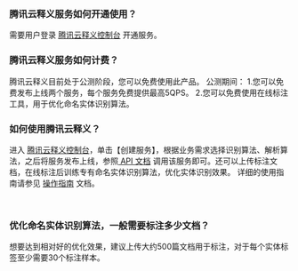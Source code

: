 ### 腾讯云释义服务如何开通使用？
需要用户登录 [腾讯云释义控制台](https://console.cloud.tencent.com/tcex) 开通服务。
 
### 腾讯云释义服务如何计费？
腾讯云释义目前处于公测阶段，您可以免费使用此产品。
公测期间：
1.您可以免费发布上线两个服务，每个服务免费提供最高5QPS。
2.您可以免费使用在线标注工具，用于优化命名实体识别算法。
 
### 如何使用腾讯云释义？
进入 [腾讯云释义控制台](https://console.cloud.tencent.com/tcex)，单击【创建服务】，根据业务需求选择识别算法、解析算法，之后将服务发布上线，参照[ API 文档](https://cloud.tencent.com/document/product/1266/48991) 调用该服务即可。还可以上传标注文档，在线标注后训练专有命名实体识别算法，优化实体识别效果。
详细的使用指南请参见 [操作指南](https://cloud.tencent.com/document/product/1266/47943) 文档。

 
### 优化命名实体识别算法，一般需要标注多少文档？
想要达到相对好的优化效果，建议上传大约500篇文档用于标注，对于每个实体标签至少需要30个标注样本。
